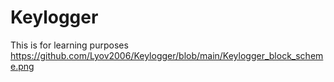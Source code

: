 # Keylogger
This is for learning purposes
https://github.com/Lyov2006/Keylogger/blob/main/Keylogger_block_scheme.png
